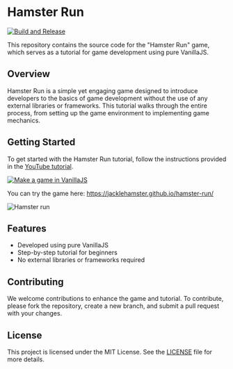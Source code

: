 # Hamster Run

[![Build and Release](https://github.com/jacklehamster/hamster-run/actions/workflows/build.yml/badge.svg)](https://github.com/jacklehamster/hamster-run/actions/workflows/build.yml)

This repository contains the source code for the "Hamster Run" game, which serves as a tutorial for game development using pure VanillaJS.

## Overview

Hamster Run is a simple yet engaging game designed to introduce developers to the basics of game development without the use of any external libraries or frameworks. This tutorial walks through the entire process, from setting up the game environment to implementing game mechanics.

## Getting Started

To get started with the Hamster Run tutorial, follow the instructions provided in the [YouTube tutorial](https://www.youtube.com/watch?v=9D4dWqsFacg).

[![Make a game in VanillaJS](https://img.youtube.com/vi/9D4dWqsFacg/maxresdefault.jpg)](https://www.youtube.com/watch?v=9D4dWqsFacg)

You can try the game here: https://jacklehamster.github.io/hamster-run/

![Hamster run](hamster-run.gif)

## Features

- Developed using pure VanillaJS
- Step-by-step tutorial for beginners
- No external libraries or frameworks required

## Contributing

We welcome contributions to enhance the game and tutorial. To contribute, please fork the repository, create a new branch, and submit a pull request with your changes.

## License

This project is licensed under the MIT License. See the [LICENSE](LICENSE) file for more details.
